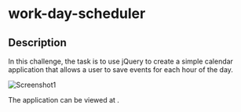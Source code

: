 # work-day-scheduler
## Description
In this challenge, the task is to use jQuery to create a simple calendar application that allows a user to save events for each hour of the day.

![Screenshot1](https://user-images.githubusercontent.com/117310251/215324355-1b87dbf1-3198-40d7-b0da-ba570258fec1.png)

The application can be viewed at .
